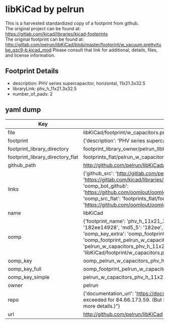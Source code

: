 # libKiCad by pelrun  
This is a harvested standardized copy of a footprint from github.  
The original project can be found at:  
https://gitlab.com/kicad/libraries/kicad-footprints  
The original footprint can be found at:
http://gitlab.com/pelrun/libKiCad/blob/master/footprint/w_vacuum.pretty/tube_gzc9-b.kicad_mod
Please consult that link for additional, details, files, and license information.  
## Footprint Details
* description: PHV series supercapacitor, horizontal, 11x21.3x32.5  
* libraryLink: phv_h_11x21.3x32.5  
* number_of_pads: 2  
## yaml dump  
| Key | Value |  
| --- | --- |  
| file | libKiCad/footprint/w_capacitors.pretty/phv_h_11x21.3x32.5.kicad_mod |  
| footprint | {'description': 'PHV series supercapacitor, horizontal, 11x21.3x32.5', 'libraryLink': 'phv_h_11x21.3x32.5', 'number_of_pads': 2} |  
| footprint_library_directory | footprint_library_owner/pelrun_libKiCad |  
| footprint_library_directory_flat | footprints_flat/pelrun_w_capacitors_phv_h_11x21_3x32_5/working |  
| github_path | http://github.com/pelrun/libKiCad/blob/master/footprint/w_capacitors.pretty/phv_h_11x21.3x32.5.kicad_mod |  
| links | {'github_src': 'http://gitlab.com/pelrun/libKiCad/blob/master/footprint/w_vacuum.pretty/tube_gzc9-b.kicad_mod', 'github_src_repo': 'https://gitlab.com/kicad/libraries/kicad-footprints', 'oomp_bot': 'footprints/pelrun_w_capacitors_phv_h_11x21_3x32_5/working', 'oomp_bot_github': 'https://github.com/oomlout/oomlout_oomp_footprint_bot/tree/main/footprints/pelrun_w_capacitors_phv_h_11x21_3x32_5/working', 'oomp_src_flat': 'footprints_flat/footprints_flat/pelrun_w_capacitors_phv_h_11x21_3x32_5/working', 'oomp_src_flat_github': 'https://github.com/oomlout/oomlout_oomp_footprint_src/tree/main/footprints_flat/pelrun_w_capacitors_phv_h_11x21_3x32_5/working'} |  
| name | libKiCad |  
| oomp | {'footprint_name': 'phv_h_11x21_3x32_5', 'library_name': 'w_capacitors', 'md5': '182ee14928c50a5054da857dbc724053', 'md5_10': '182ee14928', 'md5_5': '182ee', 'md5_6': '182ee1', 'oomp_key': 'oomp_pelrun_w_capacitors_phv_h_11x21_3x32_5', 'oomp_key_extra': 'oomp_footprint_pelrun_w_capacitors_phv_h_11x21_3x32_5', 'oomp_key_full': 'oomp_footprint_pelrun_w_capacitors_phv_h_11x21_3x32_5_182ee1', 'oomp_key_simple': 'pelrun_w_capacitors_phv_h_11x21_3x32_5', 'original_filename': 'libKiCad/footprint/w_capacitors.pretty/phv_h_11x21.3x32.5.kicad_mod', 'owner_name': 'pelrun'} |  
| oomp_key | oomp_pelrun_w_capacitors_phv_h_11x21_3x32_5 |  
| oomp_key_full | oomp_footprint_pelrun_w_capacitors_phv_h_11x21_3x32_5 |  
| oomp_key_simple | pelrun_w_capacitors_phv_h_11x21_3x32_5 |  
| owner | pelrun |  
| repo | {'documentation_url': 'https://docs.github.com/rest/overview/resources-in-the-rest-api#rate-limiting', 'message': "API rate limit exceeded for 84.66.173.59. (But here's the good news: Authenticated requests get a higher rate limit. Check out the documentation for more details.)"} |  
| url | http://github.com/pelrun/libKiCad |  

